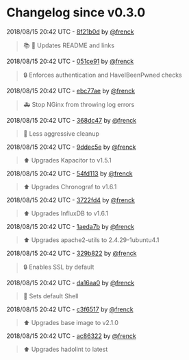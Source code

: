 # Changelog since v0.3.0

2018/08/15 20:42 UTC - [8f21b0d](https://github.com/hassio-addons/addon-influxdb/commit/8f21b0df6f9446e24ac46dde475568e7a72a0e1b) by [@frenck](https://github.com/frenck)
> :books: :shirt: Updates README and links 

2018/08/15 20:42 UTC - [051ce91](https://github.com/hassio-addons/addon-influxdb/commit/051ce912989aab74256b9bf2a2a029a2d48329ed) by [@frenck](https://github.com/frenck)
> :lock: Enforces authentication and HaveIBeenPwned checks 

2018/08/15 20:42 UTC - [ebc77ae](https://github.com/hassio-addons/addon-influxdb/commit/ebc77ae685fe6ad8337fc3b759d6d05b1c2cc7ce) by [@frenck](https://github.com/frenck)
> :ambulance: Stop NGinx from throwing log errors 

2018/08/15 20:42 UTC - [368dc47](https://github.com/hassio-addons/addon-influxdb/commit/368dc478f0782e0bd213bf218c26613e6b7f4616) by [@frenck](https://github.com/frenck)
> :rocket: Less aggressive cleanup 

2018/08/15 20:42 UTC - [9ddec5e](https://github.com/hassio-addons/addon-influxdb/commit/9ddec5eb5ad954abc114beeebba60f34c40f472c) by [@frenck](https://github.com/frenck)
> :arrow_up: Upgrades Kapacitor to v1.5.1 

2018/08/15 20:42 UTC - [54fd113](https://github.com/hassio-addons/addon-influxdb/commit/54fd1134cabaf5011c2c22c3d988c2bc844f69e1) by [@frenck](https://github.com/frenck)
> :arrow_up: Upgrades Chronograf to v1.6.1 

2018/08/15 20:42 UTC - [3722fd4](https://github.com/hassio-addons/addon-influxdb/commit/3722fd404d275e0854f907a07850dcbcbbfd4647) by [@frenck](https://github.com/frenck)
> :arrow_up: Upgrades InfluxDB to v1.6.1 

2018/08/15 20:42 UTC - [1aeda7b](https://github.com/hassio-addons/addon-influxdb/commit/1aeda7b5479d73786efbc55a59d8f351c7376f89) by [@frenck](https://github.com/frenck)
> :arrow_up: Upgrades apache2-utils to 2.4.29-1ubuntu4.1 

2018/08/15 20:42 UTC - [329b822](https://github.com/hassio-addons/addon-influxdb/commit/329b8226b706a4c2027a0db6c38048fe575e8fdf) by [@frenck](https://github.com/frenck)
> :lock: Enables SSL by default 

2018/08/15 20:42 UTC - [da16aa0](https://github.com/hassio-addons/addon-influxdb/commit/da16aa06d2a11c86a2ba39844ab95d39e7cfea18) by [@frenck](https://github.com/frenck)
> :whale: Sets default Shell 

2018/08/15 20:42 UTC - [c3f6517](https://github.com/hassio-addons/addon-influxdb/commit/c3f651791fe6b7fdee4c4967a814bc3930c265ed) by [@frenck](https://github.com/frenck)
> :arrow_up: Upgrades base image to v2.1.0 

2018/08/15 20:42 UTC - [ac86322](https://github.com/hassio-addons/addon-influxdb/commit/ac863224862b82ad9e9e95515db7a0b3fcbb2761) by [@frenck](https://github.com/frenck)
> :arrow_up: Upgrades hadolint to latest 

